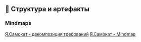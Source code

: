 ## 📁 Структура и артефакты

### Mindmaps
[Я.Самокат - декомпозиция требований](https://miro.com/app/board/uXjVP2poiic=/?share_link_id=175033513820) 
[Я.Самокат - Mindmap]([https://miro.com/app/board/uXjVP2poiic=/?share_link_id=175033513820](https://drive.google.com/file/d/14f20RsOAwXa0Dc6Cwkg6GXGpX8rUrT7t/view?usp=sharing)) 

